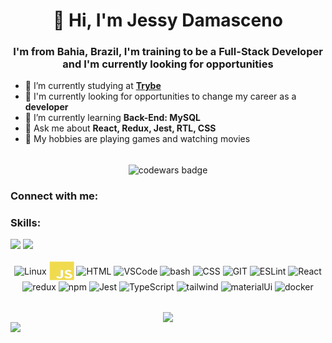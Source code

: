 <h1 align="center">👋 Hi, I'm Jessy Damasceno</h1>

<h3 align="center">I'm from Bahia, Brazil, I'm training to be a Full-Stack Developer and I'm currently looking for opportunities</h3>

- 🤔 I’m currently studying at **[Trybe](https://www.betrybe.com)**
- 🔭 I'm currently looking for opportunities to change my career as a **developer**
- 🌱 I’m currently learning **Back-End: MySQL**
- 💬 Ask me about **React, Redux, Jest, RTL, CSS**
- 👾 My hobbies are playing games and watching movies

<br>

<div align="center">
  <img align="center" src="https://www.codewars.com/users/jessybass/badges/large" alt="codewars badge" />
</div>

<h3 align="left">Connect with me:</h3>



### Skills:

<div>
  <img height="180em" src="https://github-readme-stats.vercel.app/api?username=jessy-damasceno"/>
  <img height="180em" src="https://github-readme-stats.vercel.app/api/top-langs/?username=jessy-damasceno&layout=compact&langs_count=7"/>
</div>
<div style="display: inline_block" align="center"><br>
  <img align="center" alt="Linux" height="30" width="40" src="https://cdn.jsdelivr.net/gh/devicons/devicon/icons/linux/linux-original.svg" />
  <img align="center" alt="JS" height="30" width="40" src="https://raw.githubusercontent.com/devicons/devicon/master/icons/javascript/javascript-plain.svg"   />
  <img align="center" alt="HTML" height="30" width="40" src="https://cdn.jsdelivr.net/gh/devicons/devicon/icons/html5/html5-original-wordmark.svg" />
  <img align="center" alt="VSCode" height="30" width="40" src="https://cdn.jsdelivr.net/gh/devicons/devicon/icons/vscode/vscode-original.svg" />
  <img align="center" alt="bash" height="30" width="40" src="https://cdn.jsdelivr.net/gh/devicons/devicon/icons/bash/bash-original.svg" />
  <img align="center" alt="CSS" height="30" width="40" src="https://cdn.jsdelivr.net/gh/devicons/devicon/icons/css3/css3-original.svg" />
  <img align="center" alt="GIT" height="30" width="40" src="https://cdn.jsdelivr.net/gh/devicons/devicon/icons/git/git-plain.svg" />
  <img align="center" alt="ESLint" height="30" width="40" src="https://cdn.jsdelivr.net/gh/devicons/devicon/icons/eslint/eslint-original.svg" />
  <img align="center" alt="React" height="30" width="40" src="https://cdn.jsdelivr.net/gh/devicons/devicon/icons/react/react-original.svg" />
  <img align="center" alt="redux" height="30" width="40" src="https://cdn.jsdelivr.net/gh/devicons/devicon/icons/redux/redux-original.svg" />
  <img align="center" alt="npm" height="30" width="40" src="https://cdn.jsdelivr.net/gh/devicons/devicon/icons/npm/npm-original-wordmark.svg" />
  <img align="center" alt="Jest" height="30" width="40" src="https://cdn.jsdelivr.net/gh/devicons/devicon/icons/jest/jest-plain.svg" />
  <img align="center" alt="TypeScript" height="30" width="40" src="https://cdn.jsdelivr.net/gh/devicons/devicon/icons/typescript/typescript-original.svg" />
  <img align="center" alt="tailwind" height="30" width="40" src="https://cdn.jsdelivr.net/gh/devicons/devicon/icons/tailwindcss/tailwindcss-plain.svg" />
  <img align="center" alt="materialUi" height="30" width="40" src="https://cdn.jsdelivr.net/gh/devicons/devicon/icons/materialui/materialui-original.svg" />
  <img align="center" alt="docker" height="30" width="40" src="https://cdn.jsdelivr.net/gh/devicons/devicon/icons/docker/docker-original-wordmark.svg" />
</div>
  
  ##

<div align="center">
  <img align="center" src="https://github-readme-streak-stats.herokuapp.com/?user=jessy-damasceno&theme=highcontrast&hide_border=true" />
 </div>
 
<div> 
  <a href="https://www.linkedin.com/in/jessy-damasceno/" target="_blank"><img src="https://img.shields.io/badge/-LinkedIn-%230077B5?style=for-the-badge&logo=linkedin&logoColor=white" target="_blank"></a> 
</div>


<!--
**jessy-damasceno/jessy-damasceno** is a ✨ _special_ ✨ repository because its `README.md` (this file) appears on your GitHub profile.

Here are some ideas to get you started:

- 🔭 I’m currently working on ...
- 🌱 I’m currently learning ...
- 👯 I’m looking to collaborate on ...
- 🤔 I’m looking for help with ...
- 💬 Ask me about ...
- 📫 How to reach me: ...
- 😄 Pronouns: ...
- ⚡ Fun fact: ...
-->
